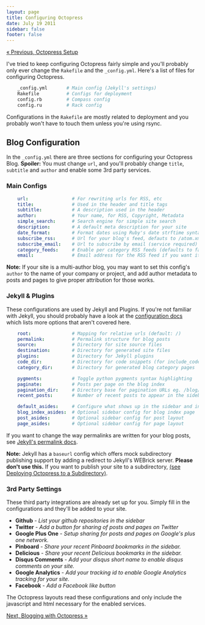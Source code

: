 ```yaml
---
layout: page
title: Configuring Octopress
date: July 19 2011
sidebar: false
footer: false
---
```


[&laquo; Previous, Octopress Setup](/docs/setup)

I've tried to keep configuring Octopress fairly simple and you'll probably only ever change the `Rakefile` and the `_config.yml`.
Here's a list of files for configuring Octopress.

``` sh
    _config.yml       # Main config (Jekyll's settings)
    Rakefile          # Configs for deployment
    config.rb         # Compass config
    config.ru         # Rack config
```

Configurations in the `Rakefile` are mostly related to deployment and you probably won't have to touch them unless you're using rsync.

## Blog Configuration

In the `_config.yml` there are three sections for configuring your Octopress Blog.
**Spoiler:** You must change `url`, and you'll probably change `title`, `subtitle` and `author` and enable some 3rd party services.

### Main Configs

``` yaml
    url:                # For rewriting urls for RSS, etc
    title:              # Used in the header and title tags
    subtitle:           # A description used in the header
    author:             # Your name, for RSS, Copyright, Metadata
    simple_search:      # Search engine for simple site search
    description:        # A default meta description for your site
    date_format:        # Format dates using Ruby's date strftime syntax
    subscribe_rss:      # Url for your blog's feed, defauts to /atom.xml
    subscribe_email:    # Url to subscribe by email (service required)
    category_feeds:     # Enable per category RSS feeds (defaults to false in 2.1)
    email:              # Email address for the RSS feed if you want it.
```

**Note:** If your site is a multi-author blog, you may want to set this config's `author` to the name of your
company or project, and add author metadata to posts and pages to give proper attribution for those works.

### Jekyll & Plugins
These configurations are used by Jekyll and Plugins. If you're not familiar with Jekyll, you should probably have a look at the [configuration docs](https://github.com/mojombo/jekyll/wiki/Configuration) which lists more options that aren't covered here.

``` yaml
    root:               # Mapping for relative urls (default: /)
    permalink:          # Permalink structure for blog posts
    source:             # Directory for site source files
    destination:        # Directory for generated site files
    plugins:            # Directory for Jekyll plugins
    code_dir:           # Directory for code snippets (for include_code plugin)
    category_dir:       # Directory for generated blog category pages

    pygments:           # Toggle python pygments syntax highlighting
    paginate:           # Posts per page on the blog index
    pagination_dir:     # Directory base for pagination URLs eg. /blog/page/2/
    recent_posts:       # Number of recent posts to appear in the sidebar

    default_asides:     # Configure what shows up in the sidebar and in what order
    blog_index_asides:  # Optional sidebar config for blog index page
    post_asides:        # Optional sidebar config for post layout
    page_asides:        # Optional sidebar config for page layout
```

If you want to change the way permalinks are written for your blog posts, see [Jekyll's permalink docs](https://github.com/mojombo/jekyll/wiki/Permalinks).

**Note:** Jekyll has a `baseurl` config which offers mock subdirectory publishing support by adding a redirect to Jekyll's WEBrick server. **Please don't use this.**
If you want to publish your site to a subdirectory, [(see Deploying Octopress to a Subdirectory)](/docs/deploying/subdir/).

<h3 id="third_party">3rd Party Settings</h3>
These third party integrations are already set up for you. Simply fill in the configurations and they'll be added to your site.

- **Github** - *List your github repositories in the sidebar*
- **Twitter** - *Add a button for sharing of posts and pages on Twitter*
- **Google Plus One** - *Setup sharing for posts and pages on Google's plus one network.*
- **Pinboard** - *Share your recent Pinboard bookmarks in the sidebar.*
- **Delicious** - *Share your recent Delicious bookmarks in the sidebar.*
- **Disqus Comments** - *Add your disqus short name to enable disqus comments on your site.*
- **Google Analytics** - *Add your tracking id to enable Google Analytics tracking for your site.*
- **Facebook** - *Add a Facebook like button*

The Octopress layouts read these configurations and only include the javascript and html necessary for the enabled services.

[Next, Blogging with Octopress &raquo;](/docs/blogging/)
